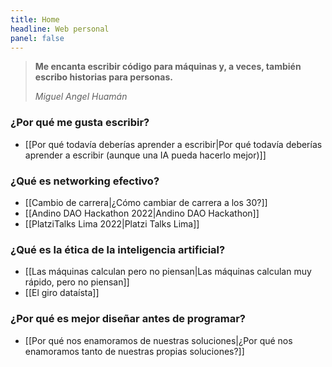 ```yaml
---
title: Home
headline: Web personal
panel: false
---
```


> **Me encanta escribir código para máquinas y, a veces, también escribo historias para personas.** 
> 
> _Miguel Angel Huamán_

### ¿Por qué me gusta escribir?

- [[Por qué todavía deberías aprender a escribir|Por qué todavía deberías aprender a escribir (aunque una IA pueda hacerlo mejor)]]

### ¿Qué es networking efectivo?

- [[Cambio de carrera|¿Cómo cambiar de carrera a los 30?]]
- [[Andino DAO Hackathon 2022|Andino DAO Hackathon]]
- [[PlatziTalks Lima 2022|Platzi Talks Lima]]

### ¿Qué es la ética de la inteligencia artificial?

- [[Las máquinas calculan pero no piensan|Las máquinas calculan muy rápido, pero no piensan]]
- [[El giro dataísta]]

### ¿Por qué es mejor diseñar antes de programar?

- [[Por qué nos enamoramos de nuestras soluciones|¿Por qué nos enamoramos tanto de nuestras propias soluciones?]]
